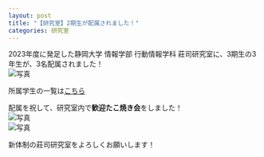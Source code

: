 ```yaml
---
layout: post
title: "【研究室】2期生が配属されました！"
categories: 研究室
---
```

2023年度に発足した静岡大学 情報学部 行動情報学科 莊司研究室に、3期生の3年生が、3名配属されました！  
![写真](/assets/img/posts/20250808/3rdmembers.jpeg "3期生のみなさま")  

所属学生の一覧は[こちら](../../../../member)

配属を祝して、研究室内で**歓迎たこ焼き会**をしました！  
![写真](/assets/img/posts/20250808/takoyaki.jpeg "たこ焼きパーティー")  
![写真](/assets/img/posts/20250808/kanpai.jpeg "みんなで乾杯")  

新体制の莊司研究室をよろしくお願いします！
